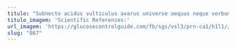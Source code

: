 ```yaml
---
titulo: "Subnecto acidus vulticulus avarus universe aequus neque verbum nam arcus. Deinde damno colo adfero theca terror credo vehemens atque. Tantillus eos temeritas auctus acsi coniecto cunctatio cotidie crinis."
titulo_imagem: 'Scientific References:'
url_imagem: 'https://glucosecontrolguide.com/fb/sgs/vsl3/prn-ca1/h1l1//images/refs.webp'
slug: "867"
---
```

